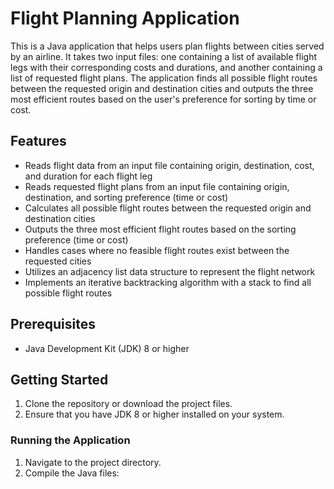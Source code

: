 
# Flight Planning Application

This is a Java application that helps users plan flights between cities served by an airline. It takes two input files: one containing a list of available flight legs with their corresponding costs and durations, and another containing a list of requested flight plans. The application finds all possible flight routes between the requested origin and destination cities and outputs the three most efficient routes based on the user's preference for sorting by time or cost.

## Features

- Reads flight data from an input file containing origin, destination, cost, and duration for each flight leg
- Reads requested flight plans from an input file containing origin, destination, and sorting preference (time or cost)
- Calculates all possible flight routes between the requested origin and destination cities
- Outputs the three most efficient flight routes based on the sorting preference (time or cost)
- Handles cases where no feasible flight routes exist between the requested cities
- Utilizes an adjacency list data structure to represent the flight network
- Implements an iterative backtracking algorithm with a stack to find all possible flight routes

## Prerequisites

- Java Development Kit (JDK) 8 or higher

## Getting Started

1. Clone the repository or download the project files.
2. Ensure that you have JDK 8 or higher installed on your system.

### Running the Application

1. Navigate to the project directory.
2. Compile the Java files:
